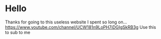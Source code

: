 # Hello
Thanks for going to this useless website
I spent so long on...
https://www.youtube.com/channel/UCW181n9LoPH7iDGIgSkRB3g
Use this to sub to me
